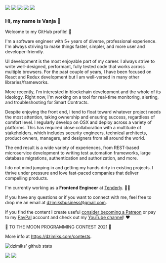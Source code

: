 [<img src="https://img.shields.io/badge/linkedin-%230077B5.svg?&style=for-the-badge&logo=linkedin&logoColor=white" />](https://www.linkedin.com/in/vpaunovic)
[<img src="https://img.shields.io/badge/facebook-%230077B5.svg?&style=for-the-badge&logo=facebook&logoColor=white&color=4267B2" />](https://www.facebook.com/vanja.paunovic)
[<img src="https://img.shields.io/badge/instagram-%230077B5.svg?&style=for-the-badge&logo=instagram&logoColor=white&color=C13584" />](https://www.instagram.com/dzimiks)
[<img src="https://img.shields.io/badge/youtube-%230077B5.svg?&style=for-the-badge&logo=youtube&logoColor=white&color=FF0000" />](https://www.youtube.com/c/dzimiks)
[<img src="https://img.shields.io/badge/personal_website-%230077B5.svg?&style=for-the-badge&color=ef6c00" />](https://dzimiks.com)

### Hi, my name is Vanja 👋

Welcome to my GitHub profile! 🎉 

I'm a software engineer with 5+ years of diverse, professional experience. I'm always striving to make things faster, simpler, and more user and developer-friendly.

UI development is the most enjoyable part of my career. I always strive to write well-designed, performant, fully tested code that works across multiple browsers. For the past couple of years, I have been focused on React and Redux development but I am well-versed in many other libraries/frameworks.

More recently, I'm interested in blockchain development and the whole of its ideology. Right now, I'm working on a tool for real-time monitoring, alerting, and troubleshooting for Smart Contracts.

Despite enjoying the front end, I tend to float toward whatever project needs the most attention, taking ownership and ensuring success, regardless of comfort level. I regularly develop on OSX and deploy across a variety of platforms. This has required close collaboration with a multitude of stakeholders, which includes security engineers, technical architects, product owners, managers, and designers from all around the world.

The end result is a wide variety of experiences, from REST-based microservice development to writing test automation frameworks, large database migrations, authentication and authorization, and more.

I do not mind jumping in and getting my hands dirty in existing projects. I thrive under pressure and love fast-paced companies that deliver compelling products.

I'm currently working as a **Frontend Engineer** at [Tenderly](https://tenderly.co). 👨‍💻

If you have any questions or if you want to connect with me, feel free to drop me an email at dzimiksbusiness@gmail.com.

If you find the content I create useful [consider becoming a Patreon](https://www.patreon.com/dzimiks) or pay to my [PayPal](https://www.paypal.com/paypalme/dzimiks) account and check out my [YouTube channel](https://www.youtube.com/c/dzimiks)! :heart:

🚨 TO THE MOON PROGRAMMING CONTEST 2021 🚨

More info at https://dzimiks.com/contests.

![dzimiks' github stats](https://github-readme-stats.vercel.app/api?username=dzimiks&show_icons=true&count_private=true&theme=algolia)

[![](https://komarev.com/ghpvc/?username=dzimiks&color=blue&label=Profile%20Views)](https://github.com/dzimiks)
[![](https://img.shields.io/github/followers/dzimiks?label=GitHub%20Followers)](https://github.com/dzimiks)

<!--
**dzimiks/dzimiks** is a ✨ _special_ ✨ repository because its `README.md` (this file) appears on your GitHub profile.

Here are some ideas to get you started:

- 🔭 I’m currently working on ...
- 🌱 I’m currently learning ...
- 👯 I’m looking to collaborate on ...
- 🤔 I’m looking for help with ...
- 💬 Ask me about ...
- 📫 How to reach me: ...
- 😄 Pronouns: ...
- ⚡ Fun fact: ...
-->
